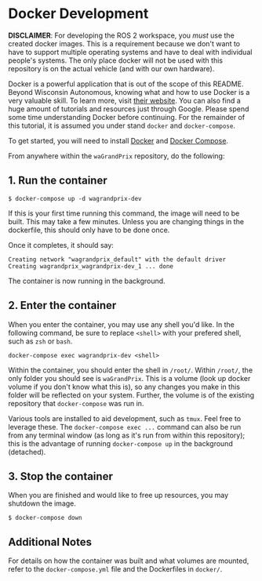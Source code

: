 # Docker Development

**DISCLAIMER**: For developing the ROS 2 workspace, you _must_ use the created docker images. This is a requirement because we don't want to have to support multiple operating systems and have to deal with individual people's systems. The only place docker will not be used with this repository is on the actual vehicle (and with our own hardware).

Docker is a powerful application that is out of the scope of this README. Beyond Wisconsin Autonomous, knowing what and how to use Docker is a very valuable skill. To learn more, visit [their website](https://www.docker.com/). You can also find a huge amount of tutorials and resources just through Google. Please spend some time understanding Docker before continuing. For the remainder of this tutorial, it is assumed you under stand `docker` and `docker-compose`.

To get started, you will need to install [Docker](https://docs.docker.com/desktop/) and [Docker Compose](https://docs.docker.com/compose/install/).

From anywhere within the `waGrandPrix` repository, do the following:

## 1. Run the container

```
$ docker-compose up -d wagrandprix-dev
```

If this is your first time running this command, the image will need to be built. This may take a few minutes. Unless you are changing things in the dockerfile, this should only have to be done once.

Once it completes, it should say:

```
Creating network "wagrandprix_default" with the default driver
Creating wagrandprix_wagrandprix-dev_1 ... done
```

The container is now running in the background.

## 2. Enter the container

When you enter the container, you may use any shell you'd like. In the following command, be sure to replace `<shell>` with your prefered shell, such as `zsh` or `bash`.

```
docker-compose exec wagrandprix-dev <shell>
```

Within the container, you should enter the shell in `/root/`. Within `/root/`, the only folder you should see is `waGrandPrix`. This is a volume (look up docker volume if you don't know what this is), so any changes you make in this folder will be reflected on your system. Further, the volume is of the existing repository that `docker-compose` was run in.

Various tools are installed to aid development, such as `tmux`. Feel free to leverage these. The `docker-compose exec ...` command can also be run from any terminal window (as long as it's run from within this repository); this is the advantage of running `docker-compose up` in the background (detached).

## 3. Stop the container

When you are finished and would like to free up resources, you may shutdown the image.

```
$ docker-compose down
```

## Additional Notes

For details on how the container was built and what volumes are mounted, refer to the `docker-compose.yml` file and the Dockerfiles in `docker/`.


